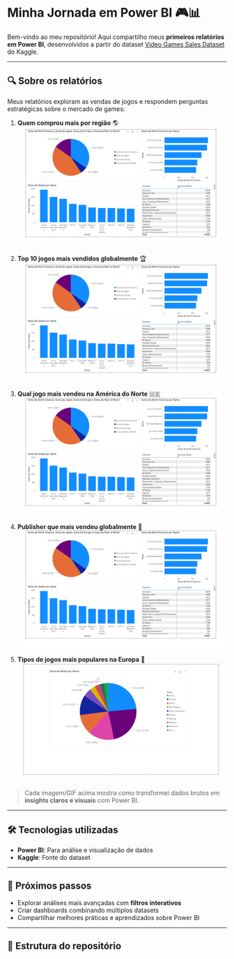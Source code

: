 # Minha Jornada em Power BI 🎮📊

Bem-vindo ao meu repositório! Aqui compartilho meus **primeiros relatórios em Power BI**, desenvolvidos a partir do dataset [Video Games Sales Dataset](https://www.kaggle.com/datasets) do Kaggle.

---

## 🔍 Sobre os relatórios

Meus relatórios exploram as vendas de jogos e respondem perguntas estratégicas sobre o mercado de games:

1. **Quem comprou mais por região** 🌎  
   ![Vendas por Região](imagens/vendas_por_regiao.png)  

2. **Top 10 jogos mais vendidos globalmente** 🏆  
   ![Top 10 Jogos](imagens/top10_jogos.png)  

3. **Qual jogo mais vendeu na América do Norte** 🇺🇸  
   ![Mais Vendido NA](imagens/mais_vendido_na_europa.png)  

4. **Publisher que mais vendeu globalmente** 🏢  
   ![Publisher Global](imagens/publisher_global.png)  

5. **Tipos de jogos mais populares na Europa** 🎯  
   ![Preferência Europa](imagens/tipo_jogos_europa.png)  

> Cada imagem/GIF acima mostra como transformei dados brutos em **insights claros e visuais** com Power BI.

---

## 🛠 Tecnologias utilizadas

- **Power BI**: Para análise e visualização de dados  
- **Kaggle**: Fonte do dataset  

---

## 🚀 Próximos passos

- Explorar análises mais avançadas com **filtros interativos**  
- Criar dashboards combinando múltiplos datasets  
- Compartilhar melhores práticas e aprendizados sobre Power BI  

---

## 📂 Estrutura do repositório

